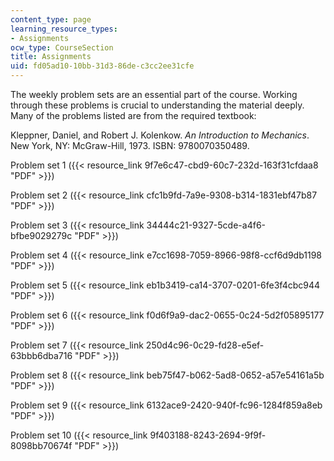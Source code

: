 ```yaml
---
content_type: page
learning_resource_types:
- Assignments
ocw_type: CourseSection
title: Assignments
uid: fd05ad10-10bb-31d3-86de-c3cc2ee31cfe
---
```


The weekly problem sets are an essential part of the course. Working through these problems is crucial to understanding the material deeply. Many of the problems listed are from the required textbook:

Kleppner, Daniel, and Robert J. Kolenkow. _An Introduction to Mechanics_. New York, NY: McGraw-Hill, 1973. ISBN: 9780070350489.

Problem set 1 ({{< resource_link 9f7e6c47-cbd9-60c7-232d-163f31cfdaa8 "PDF" >}})

Problem set 2 ({{< resource_link cfc1b9fd-7a9e-9308-b314-1831ebf47b87 "PDF" >}})

Problem set 3 ({{< resource_link 34444c21-9327-5cde-a4f6-bfbe9029279c "PDF" >}})

Problem set 4 ({{< resource_link e7cc1698-7059-8966-98f8-ccf6d9db1198 "PDF" >}})

Problem set 5 ({{< resource_link eb1b3419-ca14-3707-0201-6fe3f4cbc944 "PDF" >}})

Problem set 6 ({{< resource_link f0d6f9a9-dac2-0655-0c24-5d2f05895177 "PDF" >}})

Problem set 7 ({{< resource_link 250d4c96-0c29-fd28-e5ef-63bbb6dba716 "PDF" >}})

Problem set 8 ({{< resource_link beb75f47-b062-5ad8-0652-a57e54161a5b "PDF" >}})

Problem set 9 ({{< resource_link 6132ace9-2420-940f-fc96-1284f859a8eb "PDF" >}})

Problem set 10 ({{< resource_link 9f403188-8243-2694-9f9f-8098bb70674f "PDF" >}})